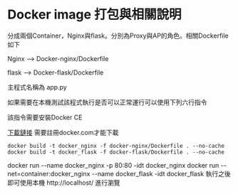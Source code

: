 # Docker image 打包與相關說明
分成兩個Container，Nginx與flask。分別為Proxy與AP的角色。相關Dockerfile如下

Nginx --> Docker-nginx/Dockerfile

flask --> Docker-flask/Dockerfile

主程式名稱為  app.py

如果需要在本機測試該程式執行是否可以正常運行可以使用下列六行指令

該指令需要安裝Docker CE

[下載鏈接](https://www.docker.com/products/docker-desktop) 需要註冊docker.com才能下載

```
docker build -t docker_nginx -f docker-nginx/Dockerfile . --no-cache
docker build -t docker_flask -f docker-flask/Dockerfile . --no-cache
```

docker run --name docker_nginx -p 80:80 -idt docker_nginx
docker run --net=container:docker_nginx --name docker_flask -idt docker_flask
執行之後即可使用本機 http://localhost/ 進行瀏覽